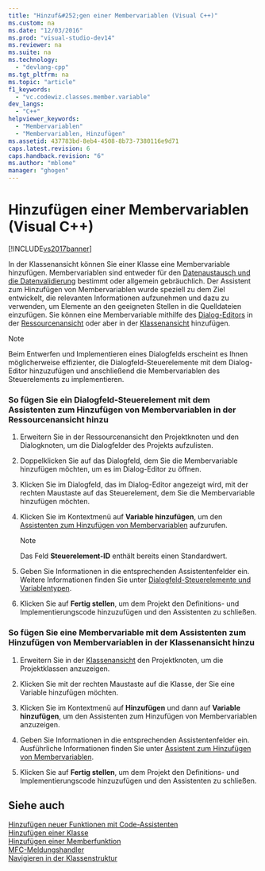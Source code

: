 ```yaml
---
title: "Hinzuf&#252;gen einer Membervariablen (Visual C++)"
ms.custom: na
ms.date: "12/03/2016"
ms.prod: "visual-studio-dev14"
ms.reviewer: na
ms.suite: na
ms.technology: 
  - "devlang-cpp"
ms.tgt_pltfrm: na
ms.topic: "article"
f1_keywords: 
  - "vc.codewiz.classes.member.variable"
dev_langs: 
  - "C++"
helpviewer_keywords: 
  - "Membervariablen"
  - "Membervariablen, Hinzufügen"
ms.assetid: 437783bd-8eb4-4508-8b73-7380116e9d71
caps.latest.revision: 6
caps.handback.revision: "6"
ms.author: "mblome"
manager: "ghogen"
---
```

# Hinzuf&#252;gen einer Membervariablen (Visual C++)
[!INCLUDE[vs2017banner](../assembler/inline/includes/vs2017banner.md)]

In der Klassenansicht können Sie einer Klasse eine Membervariable hinzufügen.  Membervariablen sind entweder für den [Datenaustausch und die Datenvalidierung](../mfc/dialog-data-exchange-and-validation.md) bestimmt oder allgemein gebräuchlich.  Der Assistent zum Hinzufügen von Membervariablen wurde speziell zu dem Ziel entwickelt, die relevanten Informationen aufzunehmen und dazu zu verwenden, um Elemente an den geeigneten Stellen in die Quelldateien einzufügen.  Sie können eine Membervariable mithilfe des [Dialog\-Editors](../mfc/dialog-editor.md) in der [Ressourcenansicht](../windows/resource-view-window.md) oder aber in der [Klassenansicht](assetId:///8d7430a9-3e33-454c-a9e1-a85e3d2db925) hinzufügen.  
  
> [!NOTE]
>  Beim Entwerfen und Implementieren eines Dialogfelds erscheint es Ihnen möglicherweise effizienter, die Dialogfeld\-Steuerelemente mit dem Dialog\-Editor hinzuzufügen und anschließend die Membervariablen des Steuerelements zu implementieren.  
  
### So fügen Sie ein Dialogfeld\-Steuerelement mit dem Assistenten zum Hinzufügen von Membervariablen in der Ressourcenansicht hinzu  
  
1.  Erweitern Sie in der Ressourcenansicht den Projektknoten und den Dialogknoten, um die Dialogfelder des Projekts aufzulisten.  
  
2.  Doppelklicken Sie auf das Dialogfeld, dem Sie die Membervariable hinzufügen möchten, um es im Dialog\-Editor zu öffnen.  
  
3.  Klicken Sie im Dialogfeld, das im Dialog\-Editor angezeigt wird, mit der rechten Maustaste auf das Steuerelement, dem Sie die Membervariable hinzufügen möchten.  
  
4.  Klicken Sie im Kontextmenü auf **Variable hinzufügen**, um den [Assistenten zum Hinzufügen von Membervariablen](../ide/add-member-variable-wizard.md) aufzurufen.  
  
    > [!NOTE]
    >  Das Feld **Steuerelement\-ID** enthält bereits einen Standardwert.  
  
5.  Geben Sie Informationen in die entsprechenden Assistentenfelder ein.  Weitere Informationen finden Sie unter [Dialogfeld\-Steuerelemente und Variablentypen](../ide/dialog-box-controls-and-variable-types.md).  
  
6.  Klicken Sie auf **Fertig stellen**, um dem Projekt den Definitions\- und Implementierungscode hinzuzufügen und den Assistenten zu schließen.  
  
### So fügen Sie eine Membervariable mit dem Assistenten zum Hinzufügen von Membervariablen in der Klassenansicht hinzu  
  
1.  Erweitern Sie in der [Klassenansicht](assetId:///8d7430a9-3e33-454c-a9e1-a85e3d2db925) den Projektknoten, um die Projektklassen anzuzeigen.  
  
2.  Klicken Sie mit der rechten Maustaste auf die Klasse, der Sie eine Variable hinzufügen möchten.  
  
3.  Klicken Sie im Kontextmenü auf **Hinzufügen** und dann auf **Variable hinzufügen**, um den Assistenten zum Hinzufügen von Membervariablen anzuzeigen.  
  
4.  Geben Sie Informationen in die entsprechenden Assistentenfelder ein.  Ausführliche Informationen finden Sie unter [Assistent zum Hinzufügen von Membervariablen](../ide/add-member-variable-wizard.md).  
  
5.  Klicken Sie auf **Fertig stellen**, um dem Projekt den Definitions\- und Implementierungscode hinzuzufügen und den Assistenten zu schließen.  
  
## Siehe auch  
 [Hinzufügen neuer Funktionen mit Code\-Assistenten](../ide/adding-functionality-with-code-wizards-cpp.md)   
 [Hinzufügen einer Klasse](../ide/adding-a-class-visual-cpp.md)   
 [Hinzufügen einer Memberfunktion](../ide/adding-a-member-function-visual-cpp.md)   
 [MFC\-Meldungshandler](../mfc/reference/adding-an-mfc-message-handler.md)   
 [Navigieren in der Klassenstruktur](../ide/navigating-the-class-structure-visual-cpp.md)